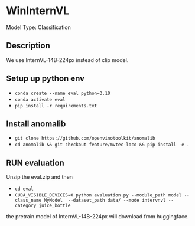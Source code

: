 # WinInternVL

Model Type: Classification

## Description

We use InternVL-14B-224px instead of clip model.

## Setup up python env
- `conda create --name eval python=3.10`
- `conda activate eval`
- `pip install -r requirements.txt`

## Install anomalib
- `git clone https://github.com/openvinotoolkit/anomalib`
- `cd anomalib && git checkout feature/mvtec-loco && pip install -e .`

## RUN evaluation
Unzip the eval.zip and then
- `cd eval`
- `CUDA_VISIBLE_DEVICES=0 python evaluation.py --module_path model --class_name MyModel  --dataset_path data/ --mode intervnvl --category juice_bottle`

the pretrain model of InternVL-14B-224px will download from huggingface.
